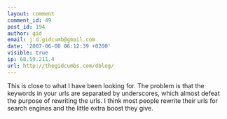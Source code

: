 ```yaml
---
layout: comment
comment_id: 49
post_id: 194
author: gid
email: j.d.gidcumb@gmail.com
date: '2007-06-08 06:12:39 +0200'
visible: true
ip: 68.59.211.4
url: http://thegidcumbs.com/dblog/
---
```

This is close to what I have been looking for.  The problem is that the keywords in your urls are separated by underscores, which almost defeat the purpose of rewriting the urls.  I think most people rewrite their urls for search engines and the little extra boost they give.  
